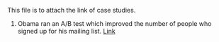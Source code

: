 This file is to attach the link of case studies.
1. Obama ran an A/B test which improved the number of people who signed up for his mailing list. [Link](https://blog.optimizely.com/2010/11/29/how-obama-raised-60-million-by-running-a-simple-experiment/)
